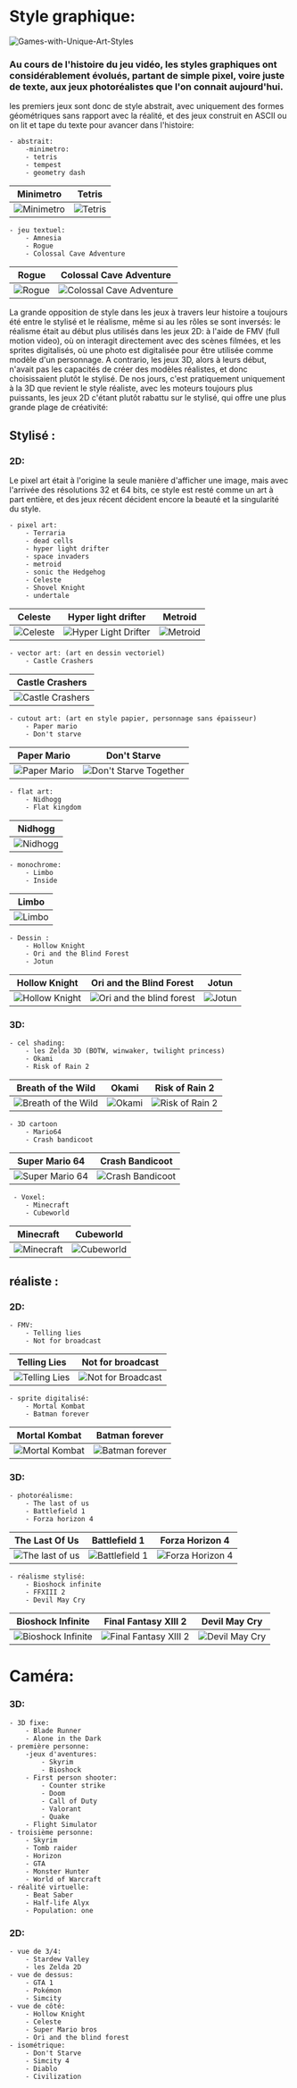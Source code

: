 # Style graphique:
![Games-with-Unique-Art-Styles](https://user-images.githubusercontent.com/35268109/97197703-3c660780-17ae-11eb-9798-6c2b1fd6c446.jpg)

### Au cours de l'histoire du jeu vidéo, les styles graphiques ont considérablement évolués, partant de simple pixel, voire juste de texte, aux jeux photoréalistes que l'on connait aujourd'hui.

les premiers jeux sont donc de style abstrait, avec uniquement des formes géométriques sans rapport avec la réalité, et des jeux construit en ASCII ou on lit et tape du texte pour avancer dans l'histoire:

    - abstrait:
        -minimetro:
        - tetris
        - tempest
        - geometry dash
 | Minimetro  | Tetris |
| ------------- | ------------- |
| ![Minimetro](https://user-images.githubusercontent.com/35268109/97198534-34f32e00-17af-11eb-821c-da9b054c8fb3.jpg "Minimetro")  | ![Tetris](https://user-images.githubusercontent.com/35268109/97201646-f8293600-17b2-11eb-8af0-e43cbca7cc0a.jpg " Tetris")
  


    - jeu textuel:
        - Amnesia
        - Rogue
        - Colossal Cave Adventure
| Rogue | Colossal Cave Adventure |
| ------------- | ------------- |
| ![Rogue](https://user-images.githubusercontent.com/35268109/97200237-3e7d9580-17b1-11eb-9ea8-7242c7b6c963.jpg " Rogue") | ![Colossal Cave Adventure](https://user-images.githubusercontent.com/35268109/97202225-9f0dd200-17b3-11eb-8466-8097e92e1b9d.jpg "Colossal Cave Adventure")
  



La grande opposition de style dans les jeux à travers leur histoire a toujours été entre le stylisé et le réalisme, même si au les rôles se sont inversés: le réalisme était au début plus utilisés dans les jeux 2D: à l'aide de FMV (full motion video), où on interagit directement avec des scènes filmées, et les sprites digitalisés, où une photo est digitalisée pour être utilisée comme modèle d'un personnage. A contrario, les jeux 3D, alors à leurs début, n'avait pas les capacités de créer des modèles réalistes, et donc choisissaient plutôt le stylisé. De nos jours, c'est pratiquement uniquement à la 3D que revient le style réaliste, avec les moteurs toujours plus puissants, les jeux 2D c'étant plutôt rabattu sur le stylisé, qui offre une plus grande plage de créativité:

## Stylisé :

### 2D:

Le pixel art était à l'origine la seule manière d'afficher une image, mais avec l'arrivée des résolutions 32 et 64 bits, ce style est resté comme un art à part entière, et des jeux récent décident encore la beauté et la singularité du style.

    - pixel art:
        - Terraria
        - dead cells
        - hyper light drifter
        - space invaders
        - metroid
        - sonic the Hedgehog
        - Celeste
        - Shovel Knight
        - undertale
        
|    Celeste    | Hyper light drifter |Metroid|
| ------------- | ------------------- |----------------|
| ![Celeste](https://user-images.githubusercontent.com/35268109/97200801-f57a1100-17b1-11eb-9b85-bf83b096b678.jpg "Celeste") |![Hyper Light Drifter](https://user-images.githubusercontent.com/35268109/97201015-3bcf7000-17b2-11eb-8216-53292d02fcaf.jpg "Hyper Light Drifter")|![Metroid](https://user-images.githubusercontent.com/35268109/97201814-2ad32e80-17b3-11eb-9f7a-7cc31af58321.jpg "Metroid")|


        
    - vector art: (art en dessin vectoriel)
        - Castle Crashers
|Castle Crashers|
|---------------|
|![Castle Crashers](https://user-images.githubusercontent.com/35268109/97202654-2fe4ad80-17b4-11eb-995e-5fa69a35bca2.jpg "Castle Crashers")|

    - cutout art: (art en style papier, personnage sans épaisseur)
        - Paper mario
        - Don't starve
| Paper Mario | Don't Starve |
| ----------- | ------------ |
|![Paper Mario](https://user-images.githubusercontent.com/35268109/97203134-b8634e00-17b4-11eb-8f64-f5707c189426.jpg "Paper Mario")|![Don't Starve Together](https://user-images.githubusercontent.com/35268109/97203471-23148980-17b5-11eb-97c6-f2460ad7ae65.jpg " Don't starve Together")|

    - flat art:
        - Nidhogg
        - Flat kingdom
|Nidhogg|
|-------|
|![Nidhogg](https://user-images.githubusercontent.com/35268109/97203769-90281f00-17b5-11eb-9a61-717f2d6b99f6.jpg "Nidhogg")|
 
    - monochrome:
        - Limbo
        - Inside
|Limbo|
|----|
|![Limbo](https://user-images.githubusercontent.com/35268109/97204008-d7161480-17b5-11eb-9e45-10f2a13abd71.jpg "Limbo")|
    
    - Dessin :
        - Hollow Knight
        - Ori and the Blind Forest
        - Jotun
   |Hollow Knight|Ori and the Blind Forest| Jotun |
   |-------------|------------------------|-------|
   |![Hollow Knight](https://user-images.githubusercontent.com/35268109/97205151-5e17bc80-17b7-11eb-81c1-8a4d9c556255.jpg "Hollow Knight")|![Ori and the blind forest](https://user-images.githubusercontent.com/35268109/97205347-a505b200-17b7-11eb-9ad0-67660f86a7ee.jpg "Ori and the blind Forest")|![Jotun](https://user-images.githubusercontent.com/35268109/97205756-28bf9e80-17b8-11eb-8382-9068e86ea20e.png "Jotun")|


        
### 3D:

    - cel shading:
        - les Zelda 3D (BOTW, winwaker, twilight princess)
        - Okami
        - Risk of Rain 2
| Breath of the Wild | Okami | Risk of Rain 2|
|--------------------|-------|---------------|
|![Breath of the Wild](https://user-images.githubusercontent.com/35268109/97206470-109c4f00-17b9-11eb-8ef8-35cae2d7cf22.png "Breath of the Wild")|![Okami](https://user-images.githubusercontent.com/35268109/97206633-45a8a180-17b9-11eb-9e93-34be5518fd3e.jpg "Okami")|![Risk of Rain 2](https://user-images.githubusercontent.com/35268109/97206782-7f79a800-17b9-11eb-8983-d9bc097a725b.png "Risk of Rain 2")|

        
    - 3D cartoon
        - Mario64
        - Crash bandicoot
| Super Mario 64 | Crash Bandicoot |
|----------------|-----------------|
|![Super Mario 64](https://user-images.githubusercontent.com/35268109/97207164-fa42c300-17b9-11eb-83ca-4997ef967d81.jpg "Super Mario 64")|![Crash Bandicoot](https://user-images.githubusercontent.com/35268109/97207282-20686300-17ba-11eb-9492-6644308d8a7b.jpg "Crash Bandicoot")|

  
     - Voxel:
        - Minecraft
        - Cubeworld
| Minecraft | Cubeworld|
|-----------|----------|
|![Minecraft](https://user-images.githubusercontent.com/35268109/97207498-63c2d180-17ba-11eb-9b27-a7e10c31d3c1.png "Minecraft")|![Cubeworld](https://user-images.githubusercontent.com/35268109/97207639-89e87180-17ba-11eb-9b46-aeaabc6cea05.jpg "Cubeworld")|


## réaliste :

### 2D:

    - FMV:
        - Telling lies
        - Not for broadcast
| Telling Lies | Not for broadcast |
|--------------|-------------------|
|![Telling Lies](https://user-images.githubusercontent.com/35268109/97208161-201c9780-17bb-11eb-99db-da3c163367dc.png "Telling Lies")|![Not for Broadcast](https://user-images.githubusercontent.com/35268109/97208339-4c381880-17bb-11eb-96dc-3164fba8c291.jpg "Not for Broadcast")|

        
    - sprite digitalisé:
        - Mortal Kombat
        - Batman forever
|Mortal Kombat | Batman forever |
|--------------|----------------|
|![Mortal Kombat](https://user-images.githubusercontent.com/35268109/97208536-830e2e80-17bb-11eb-8fc4-8059a006dd29.jpg "Mortal Kombat")|![Batman forever](https://user-images.githubusercontent.com/35268109/97208723-c072bc00-17bb-11eb-9147-af986db50a6c.png "Batman forever")|

### 3D:

    - photoréalisme:
        - The last of us
        - Battlefield 1
        - Forza horizon 4
| The Last Of Us | Battlefield 1 | Forza Horizon 4 |
|----------------|---------------|-----------------|
|![The last of us](https://user-images.githubusercontent.com/35268109/97209191-54dd1e80-17bc-11eb-8dcb-8a8255f2f728.jpg "The Last Of Us")|![Battlefield 1](https://user-images.githubusercontent.com/35268109/97209466-ac7b8a00-17bc-11eb-9f7a-023c9ac7b34c.png "Battlefield 1")|![Forza Horizon 4](https://user-images.githubusercontent.com/35268109/97209604-d6cd4780-17bc-11eb-8cae-8221fd9fd2c4.jpg "Forza Horizon 4")|

    - réalisme stylisé:
        - Bioshock infinite
        - FFXIII 2
        - Devil May Cry
|Bioshock Infinite| Final Fantasy XIII 2| Devil May Cry |
|-----------------|---------------------|---------------|
|![Bioshock Infinite](https://user-images.githubusercontent.com/35268109/97209858-1e53d380-17bd-11eb-8d4a-ee0a851021c0.jpg "Bioshock Infinite")|![Final Fantasy XIII 2](https://user-images.githubusercontent.com/35268109/97210082-6115ab80-17bd-11eb-8d3f-78962f402b78.jpg "Final Fantasy XIII 2")|![Devil May Cry](https://user-images.githubusercontent.com/35268109/97210418-d6817c00-17bd-11eb-8aa3-062ede91d788.jpg "Devil May Cry")|

# Caméra:

### 3D:

    - 3D fixe:
        - Blade Runner
        - Alone in the Dark
    - première personne:
        -jeux d'aventures:
            - Skyrim
            - Bioshock
        - First person shooter:
            - Counter strike
            - Doom
            - Call of Duty
            - Valorant
            - Quake
        - Flight Simulator
    - troisième personne:
        - Skyrim
        - Tomb raider
        - Horizon
        - GTA
        - Monster Hunter
        - World of Warcraft
    - réalité virtuelle:
        - Beat Saber
        - Half-life Alyx
        - Population: one

### 2D:

    - vue de 3/4:
        - Stardew Valley
        - les Zelda 2D
    - vue de dessus:
        - GTA 1
        - Pokémon
        - Simcity
    - vue de côté:
        - Hollow Knight
        - Celeste
        - Super Mario bros
        - Ori and the blind forest
    - isométrique:
        - Don't Starve
        - Simcity 4
        - Diablo
        - Civilization
